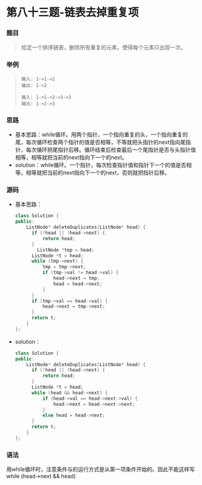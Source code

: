 # 第八十三题-链表去掉重复项

### 题目

> 给定一个排序链表，删除所有重复的元素，使得每个元素只出现一次。

### 举例

> ```
> 输入: 1->1->2
> 输出: 1->2
> 
> 输入: 1->1->2->3->3
> 输出: 1->2->3
> ```

### 思路

* 基本思路：while循环。用两个指针，一个指向重复的头，一个指向重复的尾，每次循环检查两个指针的值是否相等，不等就把头指针的next指向尾指针，每次循环把尾指针后移。循环结束后检查最后一个尾指针是否与头指针值相等，相等就把当前的next指向下一个的next。
* solution：while循环。一个指针，每次检查指针值和指针下一个的值是否相等，相等就把当前的next指向下一个的next，否则就把指针后移。

### 源码

* 基本思路：

  ```c++
  class Solution {
  public:
      ListNode* deleteDuplicates(ListNode* head) {
  		if (!head || !head->next) {
  			return head;
  		}
          ListNode *tmp = head;
  		ListNode *t = head;
  		while (tmp->next) {
  			tmp = tmp->next;
  			if (tmp->val != head->val) {
  				head->next = tmp;
  				head = head->next;
  			}
  		}
  		if (tmp->val == head->val) {
  			head->next = tmp->next;
  		}
  		return t;
      }
  };
  ```

* solution：

  ```c++
  class Solution {
  public:
      ListNode* deleteDuplicates(ListNode* head) {
  		if (!head || !head->next) {
  			return head;
  		}
  		ListNode *t = head;
  		while (head && head->next) {
  			if (head->val == head->next->val) {
  				head->next = head->next->next;
  			}
  			else head = head->next;
  		}
  		return t;
      }
  };
  ```


### 语法

用while循环时，注意条件与的运行方式是从第一项条件开始的。因此不能这样写while (head->next && head)